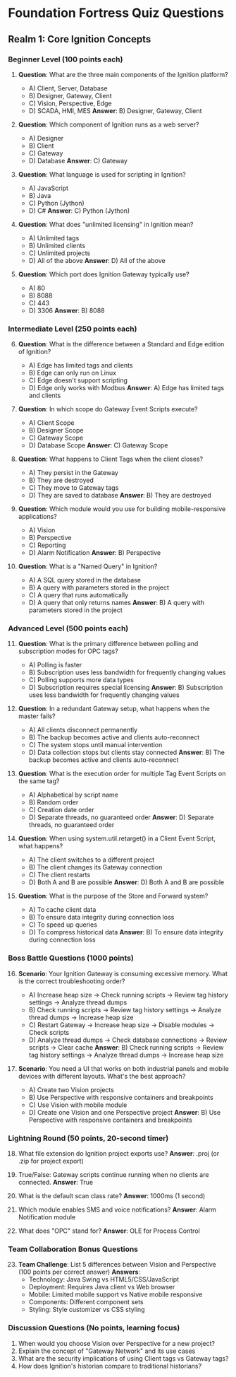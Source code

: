 # Foundation Fortress Quiz Questions
## Realm 1: Core Ignition Concepts

### Beginner Level (100 points each)

1. **Question**: What are the three main components of the Ignition platform?
   - A) Client, Server, Database
   - B) Designer, Gateway, Client
   - C) Vision, Perspective, Edge
   - D) SCADA, HMI, MES
   **Answer**: B) Designer, Gateway, Client

2. **Question**: Which component of Ignition runs as a web server?
   - A) Designer
   - B) Client
   - C) Gateway
   - D) Database
   **Answer**: C) Gateway

3. **Question**: What language is used for scripting in Ignition?
   - A) JavaScript
   - B) Java
   - C) Python (Jython)
   - D) C#
   **Answer**: C) Python (Jython)

4. **Question**: What does "unlimited licensing" in Ignition mean?
   - A) Unlimited tags
   - B) Unlimited clients
   - C) Unlimited projects
   - D) All of the above
   **Answer**: D) All of the above

5. **Question**: Which port does Ignition Gateway typically use?
   - A) 80
   - B) 8088
   - C) 443
   - D) 3306
   **Answer**: B) 8088

### Intermediate Level (250 points each)

6. **Question**: What is the difference between a Standard and Edge edition of Ignition?
   - A) Edge has limited tags and clients
   - B) Edge can only run on Linux
   - C) Edge doesn't support scripting
   - D) Edge only works with Modbus
   **Answer**: A) Edge has limited tags and clients

7. **Question**: In which scope do Gateway Event Scripts execute?
   - A) Client Scope
   - B) Designer Scope
   - C) Gateway Scope
   - D) Database Scope
   **Answer**: C) Gateway Scope

8. **Question**: What happens to Client Tags when the client closes?
   - A) They persist in the Gateway
   - B) They are destroyed
   - C) They move to Gateway tags
   - D) They are saved to database
   **Answer**: B) They are destroyed

9. **Question**: Which module would you use for building mobile-responsive applications?
   - A) Vision
   - B) Perspective
   - C) Reporting
   - D) Alarm Notification
   **Answer**: B) Perspective

10. **Question**: What is a "Named Query" in Ignition?
    - A) A SQL query stored in the database
    - B) A query with parameters stored in the project
    - C) A query that runs automatically
    - D) A query that only returns names
    **Answer**: B) A query with parameters stored in the project

### Advanced Level (500 points each)

11. **Question**: What is the primary difference between polling and subscription modes for OPC tags?
    - A) Polling is faster
    - B) Subscription uses less bandwidth for frequently changing values
    - C) Polling supports more data types
    - D) Subscription requires special licensing
    **Answer**: B) Subscription uses less bandwidth for frequently changing values

12. **Question**: In a redundant Gateway setup, what happens when the master fails?
    - A) All clients disconnect permanently
    - B) The backup becomes active and clients auto-reconnect
    - C) The system stops until manual intervention
    - D) Data collection stops but clients stay connected
    **Answer**: B) The backup becomes active and clients auto-reconnect

13. **Question**: What is the execution order for multiple Tag Event Scripts on the same tag?
    - A) Alphabetical by script name
    - B) Random order
    - C) Creation date order
    - D) Separate threads, no guaranteed order
    **Answer**: D) Separate threads, no guaranteed order

14. **Question**: When using system.util.retarget() in a Client Event Script, what happens?
    - A) The client switches to a different project
    - B) The client changes its Gateway connection
    - C) The client restarts
    - D) Both A and B are possible
    **Answer**: D) Both A and B are possible

15. **Question**: What is the purpose of the Store and Forward system?
    - A) To cache client data
    - B) To ensure data integrity during connection loss
    - C) To speed up queries
    - D) To compress historical data
    **Answer**: B) To ensure data integrity during connection loss

### Boss Battle Questions (1000 points)

16. **Scenario**: Your Ignition Gateway is consuming excessive memory. What is the correct troubleshooting order?
    - A) Increase heap size → Check running scripts → Review tag history settings → Analyze thread dumps
    - B) Check running scripts → Review tag history settings → Analyze thread dumps → Increase heap size
    - C) Restart Gateway → Increase heap size → Disable modules → Check scripts
    - D) Analyze thread dumps → Check database connections → Review scripts → Clear cache
    **Answer**: B) Check running scripts → Review tag history settings → Analyze thread dumps → Increase heap size

17. **Scenario**: You need a UI that works on both industrial panels and mobile devices with different layouts. What's the best approach?
    - A) Create two Vision projects
    - B) Use Perspective with responsive containers and breakpoints
    - C) Use Vision with mobile module
    - D) Create one Vision and one Perspective project
    **Answer**: B) Use Perspective with responsive containers and breakpoints

### Lightning Round (50 points, 20-second timer)

18. What file extension do Ignition project exports use?
    **Answer**: .proj (or .zip for project export)

19. True/False: Gateway scripts continue running when no clients are connected.
    **Answer**: True

20. What is the default scan class rate?
    **Answer**: 1000ms (1 second)

21. Which module enables SMS and voice notifications?
    **Answer**: Alarm Notification module

22. What does "OPC" stand for?
    **Answer**: OLE for Process Control

### Team Collaboration Bonus Questions

23. **Team Challenge**: List 5 differences between Vision and Perspective (100 points per correct answer)
    **Answers**: 
    - Technology: Java Swing vs HTML5/CSS/JavaScript
    - Deployment: Requires Java client vs Web browser
    - Mobile: Limited mobile support vs Native mobile responsive
    - Components: Different component sets
    - Styling: Style customizer vs CSS styling

### Discussion Questions (No points, learning focus)

1. When would you choose Vision over Perspective for a new project?
2. Explain the concept of "Gateway Network" and its use cases
3. What are the security implications of using Client tags vs Gateway tags?
4. How does Ignition's historian compare to traditional historians?